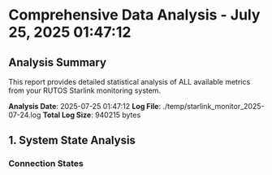 # Comprehensive Data Analysis - July 25, 2025 01:47:12

<!-- Version: 2.7.0 - Auto-updated documentation -->

## Analysis Summary

This report provides detailed statistical analysis of ALL available metrics from your RUTOS Starlink monitoring system.

**Analysis Date**: 2025-07-25 01:47:12
**Log File**: ./temp/starlink_monitor_2025-07-24.log
**Total Log Size**: 940215 bytes

## 1. System State Analysis

### Connection States

